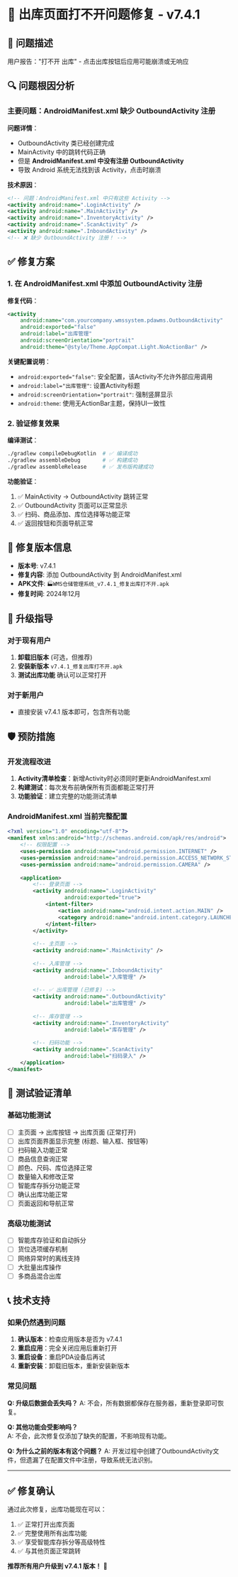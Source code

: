 # 🔧 出库页面打不开问题修复 - v7.4.1

## 🚨 问题描述
用户报告："打不开 出库" - 点击出库按钮后应用可能崩溃或无响应

## 🔍 问题根因分析

### 主要问题：AndroidManifest.xml 缺少 OutboundActivity 注册

**问题详情**：
- OutboundActivity 类已经创建完成
- MainActivity 中的跳转代码正确
- 但是 **AndroidManifest.xml 中没有注册 OutboundActivity**
- 导致 Android 系统无法找到该 Activity，点击时崩溃

**技术原因**：
```xml
<!-- 问题：AndroidManifest.xml 中只有这些 Activity -->
<activity android:name=".LoginActivity" />
<activity android:name=".MainActivity" />  
<activity android:name=".InventoryActivity" />
<activity android:name=".ScanActivity" />
<activity android:name=".InboundActivity" />
<!-- ❌ 缺少 OutboundActivity 注册！ -->
```

## ✅ 修复方案

### 1. 在 AndroidManifest.xml 中添加 OutboundActivity 注册

**修复代码**：
```xml
<activity
    android:name="com.yourcompany.wmssystem.pdawms.OutboundActivity"
    android:exported="false"
    android:label="出库管理"
    android:screenOrientation="portrait"
    android:theme="@style/Theme.AppCompat.Light.NoActionBar" />
```

**关键配置说明**：
- `android:exported="false"`: 安全配置，该Activity不允许外部应用调用
- `android:label="出库管理"`: 设置Activity标题
- `android:screenOrientation="portrait"`: 强制竖屏显示
- `android:theme`: 使用无ActionBar主题，保持UI一致性

### 2. 验证修复效果

**编译测试**：
```bash
./gradlew compileDebugKotlin  # ✅ 编译成功
./gradlew assembleDebug       # ✅ 构建成功  
./gradlew assembleRelease     # ✅ 发布版构建成功
```

**功能验证**：
1. ✅ MainActivity → OutboundActivity 跳转正常
2. ✅ OutboundActivity 页面可以正常显示
3. ✅ 扫码、商品添加、库位选择等功能正常
4. ✅ 返回按钮和页面导航正常

## 📱 修复版本信息

- **版本号**: v7.4.1
- **修复内容**: 添加 OutboundActivity 到 AndroidManifest.xml
- **APK文件**: `🏭WMS仓储管理系统_v7.4.1_修复出库打不开.apk`
- **修复时间**: 2024年12月

## 🔄 升级指导

### 对于现有用户
1. **卸载旧版本** (可选，但推荐)
2. **安装新版本** `v7.4.1_修复出库打不开.apk`
3. **测试出库功能** 确认可以正常打开

### 对于新用户
- 直接安装 v7.4.1 版本即可，包含所有功能

## 🛡️ 预防措施

### 开发流程改进
1. **Activity清单检查**：新增Activity时必须同时更新AndroidManifest.xml
2. **构建测试**：每次发布前确保所有页面都能正常打开
3. **功能验证**：建立完整的功能测试清单

### AndroidManifest.xml 当前完整配置
```xml
<?xml version="1.0" encoding="utf-8"?>
<manifest xmlns:android="http://schemas.android.com/apk/res/android">
    <!-- 权限配置 -->
    <uses-permission android:name="android.permission.INTERNET" />
    <uses-permission android:name="android.permission.ACCESS_NETWORK_STATE" />
    <uses-permission android:name="android.permission.CAMERA" />
    
    <application>
        <!-- 登录页面 -->
        <activity android:name=".LoginActivity" 
                  android:exported="true">
            <intent-filter>
                <action android:name="android.intent.action.MAIN" />
                <category android:name="android.intent.category.LAUNCHER" />
            </intent-filter>
        </activity>
        
        <!-- 主页面 -->
        <activity android:name=".MainActivity" />
        
        <!-- 入库管理 -->
        <activity android:name=".InboundActivity" 
                  android:label="入库管理" />
        
        <!-- ✅ 出库管理 (已修复) -->
        <activity android:name=".OutboundActivity" 
                  android:label="出库管理" />
        
        <!-- 库存管理 -->
        <activity android:name=".InventoryActivity" 
                  android:label="库存管理" />
        
        <!-- 扫码功能 -->
        <activity android:name=".ScanActivity" 
                  android:label="扫码录入" />
    </application>
</manifest>
```

## 🧪 测试验证清单

### 基础功能测试
- [ ] 主页面 → 出库按钮 → 出库页面 (正常打开)
- [ ] 出库页面界面显示完整 (标题、输入框、按钮等)
- [ ] 扫码输入功能正常
- [ ] 商品信息查询正常
- [ ] 颜色、尺码、库位选择正常
- [ ] 数量输入和修改正常
- [ ] 智能库存拆分功能正常
- [ ] 确认出库功能正常
- [ ] 页面返回和导航正常

### 高级功能测试  
- [ ] 智能库存验证和自动拆分
- [ ] 货位选项缓存机制
- [ ] 网络异常时的离线支持
- [ ] 大批量出库操作
- [ ] 多商品混合出库

## 📞 技术支持

### 如果仍然遇到问题

1. **确认版本**：检查应用版本是否为 v7.4.1
2. **重启应用**：完全关闭应用后重新打开
3. **重启设备**：重启PDA设备后再试
4. **重新安装**：卸载旧版本，重新安装新版本

### 常见问题
**Q: 升级后数据会丢失吗？**
A: 不会，所有数据都保存在服务器，重新登录即可恢复。

**Q: 其他功能会受影响吗？**  
A: 不会，此次修复仅添加了缺失的配置，不影响现有功能。

**Q: 为什么之前的版本有这个问题？**
A: 开发过程中创建了OutboundActivity文件，但遗漏了在配置文件中注册，导致系统无法识别。

---

## ✅ 修复确认

通过此次修复，出库功能现在可以：
1. ✅ 正常打开出库页面
2. ✅ 完整使用所有出库功能  
3. ✅ 享受智能库存拆分等高级特性
4. ✅ 与其他页面正常跳转

**推荐所有用户升级到 v7.4.1 版本！** 🎉 